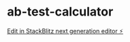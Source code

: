 # ab-test-calculator

[Edit in StackBlitz next generation editor ⚡️](https://stackblitz.com/~/github.com/iamdvirsharon/ab-test-calculator)